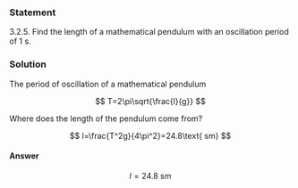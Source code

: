###  Statement

$3.2.5.$ Find the length of a mathematical pendulum with an oscillation period of $1$ s.

### Solution

The period of oscillation of a mathematical pendulum

$$
T=2\pi\sqrt{\frac{l}{g}}
$$

Where does the length of the pendulum come from?

$$
l=\frac{T^2g}{4\pi^2}=24.8\text{ sm}
$$

#### Answer

$$
l=24.8\text{ sm}
$$